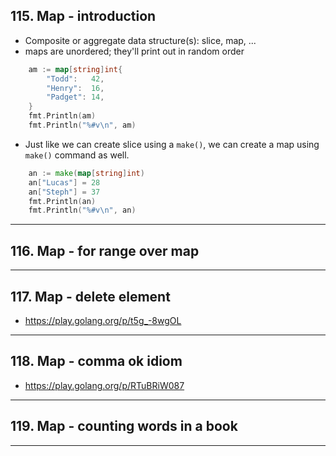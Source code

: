 ## 115. Map - introduction

* Composite or aggregate data structure(s): slice, map, ...
* maps are unordered; they'll print out in random order


```go
    am := map[string]int{
        "Todd":   42,
	    "Henry":  16,
        "Padget": 14,
	}
    fmt.Println(am)
	fmt.Println("%#v\n", am)
```

* Just like we can create slice using a `make()`, we can create a map using `make()` command as well.

```go
    an := make(map[string]int)
    an["Lucas"] = 28
    an["Steph"] = 37
    fmt.Println(an)
	fmt.Println("%#v\n", an)
```


***

## 116. Map - for range over map

***

## 117. Map - delete element

* https://play.golang.org/p/t5g_-8wgOL

***

## 118.  Map - comma ok idiom

* https://play.golang.org/p/RTuBRiW087

***

## 119. Map - counting words in a book

***
